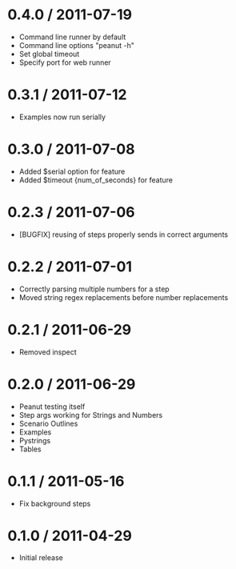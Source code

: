 0.4.0 / 2011-07-19
==================

  * Command line runner by default
  * Command line options "peanut -h"
  * Set global timeout
  * Specify port for web runner

0.3.1 / 2011-07-12
==================

  * Examples now run serially

0.3.0 / 2011-07-08
==================

  * Added $serial option for feature
  * Added $timeout {num_of_seconds} for feature

0.2.3 / 2011-07-06
==================

  * [BUGFIX] reusing of steps properly sends in correct arguments

0.2.2 / 2011-07-01
==================

  * Correctly parsing multiple numbers for a step
  * Moved string regex replacements before number replacements

0.2.1 / 2011-06-29
==================

  * Removed inspect

0.2.0 / 2011-06-29
==================

  * Peanut testing itself
  * Step args working for Strings and Numbers
  * Scenario Outlines
  * Examples
  * Pystrings
  * Tables

0.1.1 / 2011-05-16
==================

  * Fix background steps

0.1.0 / 2011-04-29
==================

  * Initial release

